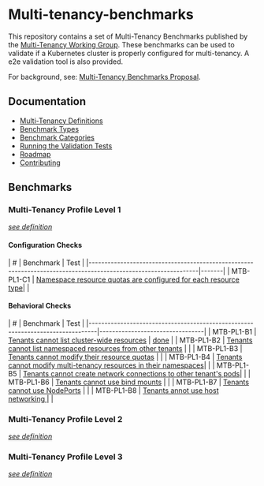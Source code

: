 # Multi-tenancy-benchmarks

This repository contains a set of Multi-Tenancy Benchmarks published by the 
[Multi-Tenancy Working Group](https://github.com/kubernetes-sigs/multi-tenancy). These benchmarks can be used to validate 
if a Kubernetes cluster is properly configured for multi-tenancy. A e2e validation tool is also provided.

For background, see: [Multi-Tenancy Benchmarks Proposal](https://docs.google.com/document/d/1O-G8jEpiJxOeYx9Pd2OuOSb8859dTRNmgBC5gJv0krE/edit?usp=sharing).

## Documentation
- [Multi-Tenancy Definitions](documentation/definitions.md)
- [Benchmark Types](documentation/types.md)
- [Benchmark Categories](documentation/catagories.md)
- [Running the Validation Tests](documentation/run.md)
- [Roadmap](documentation/roadmap.md)
- [Contributing](documentation/contributing.md)

## Benchmarks

### Multi-Tenancy Profile Level 1

*[see definition](documentation/definitions.md#level-1)*

#### Configuration Checks

| # | Benchmark                                                                                                      | Test  |
|----------------------------------------------------------------------------------------------------------------|-------|
| MTB-PL1-C1 | [Namespace resource quotas are configured for each resource type](e2e/tests/resourcequotas/README.md)|  |


#### Behavioral Checks

| # | Benchmark                                                                      | Test                            |
|--------------------------------------------------------------------------------|---------------------------------|
| MTB-PL1-B1 | [Tenants cannot list cluster-wide resources](e2e/tests/tenantaccess/README.go) | [done](e2e/tests/tenantaccess/tenantaccess.go) |
| MTB-PL1-B2 | [Tenants cannot list namespaced resources from other tenants](e2e/tests/tenantprotection) | |
| MTB-PL1-B3 | [Tenants cannot modify their resource quotas](e2e/tests/modify_resourcequotas) | |
| MTB-PL1-B4 | [Tenants cannot modify multi-tenancy resources in their namespaces](e2e/tests/modify_admin_resource/README.md)| |
| MTB-PL1-B5 | [Tenants cannot create network connections to other tenant's pods](e2e/tests/network_isolation)| |
| MTB-PL1-B6 | [Tenants cannot use bind mounts](e2e/tests/deny_hostpaths) | |
| MTB-PL1-B7 | [Tenants cannot use NodePorts](e2e/tests/deny_nodeports) | |
| MTB-PL1-B8 | [Tenants annot use host networking ](e2e/tests/deny_hostports/README.md) | |

### Multi-Tenancy Profile Level 2

*[see definition](documentation/definitions.md#level-2)*


### Multi-Tenancy Profile Level 3

*[see definition](documentation/definitions.md#level-3)*

